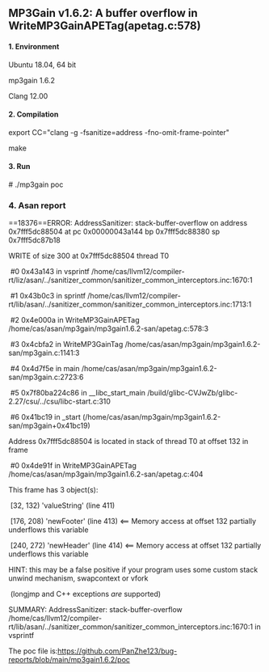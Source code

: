 ## MP3Gain v1.6.2: A buffer overflow in WriteMP3GainAPETag(apetag.c:578)

#### 1. Environment

Ubuntu 18.04, 64 bit

mp3gain 1.6.2

Clang 12.00

#### 2. Compilation

export CC="clang -g -fsanitize=address -fno-omit-frame-pointer"

make

#### 3. Run

\# ./mp3gain  poc

### 4. Asan report

==18376==ERROR: AddressSanitizer: stack-buffer-overflow on address 0x7fff5dc88504 at pc 0x00000043a144 bp 0x7fff5dc88380 sp 0x7fff5dc87b18

WRITE of size 300 at 0x7fff5dc88504 thread T0

​	#0 0x43a143 in vsprintf /home/cas/llvm12/compiler-rt/liz/asan/../sanitizer_common/sanitizer_common_interceptors.inc:1670:1

​	#1 0x43b0c3 in sprintf /home/cas/llvm12/compiler-rt/lib/asan/../sanitizer_common/sanitizer_common_interceptors.inc:1713:1

​	#2 0x4e000a in WriteMP3GainAPETag /home/cas/asan/mp3gain/mp3gain1.6.2-san/apetag.c:578:3

​	#3 0x4cbfa2 in WriteMP3GainTag /home/cas/asan/mp3gain/mp3gain1.6.2-san/mp3gain.c:1141:3

​	#4 0x4d7f5e in main /home/cas/asan/mp3gain/mp3gain1.6.2-san/mp3gain.c:2723:6

​	#5 0x7f80ba224c86 in __libc_start_main /build/glibc-CVJwZb/glibc-2.27/csu/../csu/libc-start.c:310

​	#6 0x41bc19 in _start (/home/cas/asan/mp3gain/mp3gain1.6.2-san/mp3gain+0x41bc19)

Address 0x7fff5dc88504 is located in stack of thread T0 at offset 132 in frame

​	#0 0x4de91f in WriteMP3GainAPETag /home/cas/asan/mp3gain/mp3gain1.6.2-san/apetag.c:404

This frame has 3 object(s):

​	[32, 132) 'valueString' (line 411)

​	[176, 208) 'newFooter' (line 413) <== Memory access at offset 132 partially underflows this variable

​	[240, 272) 'newHeader' (line 414) <== Memory access at offset 132 partially underflows this variable

HINT: this may be a false positive if your program uses some custom stack unwind mechanism, swapcontext or vfork

​	(longjmp and C++ exceptions *are* supported)

SUMMARY: AddressSanitizer: stack-buffer-overflow /home/cas/llvm12/compiler-rt/lib/asan/../sanitizer_common/sanitizer_common_interceptors.inc:1670:1 in vsprintf

The poc file is:https://github.com/PanZhe123/bug-reports/blob/main/mp3gain1.6.2/poc

